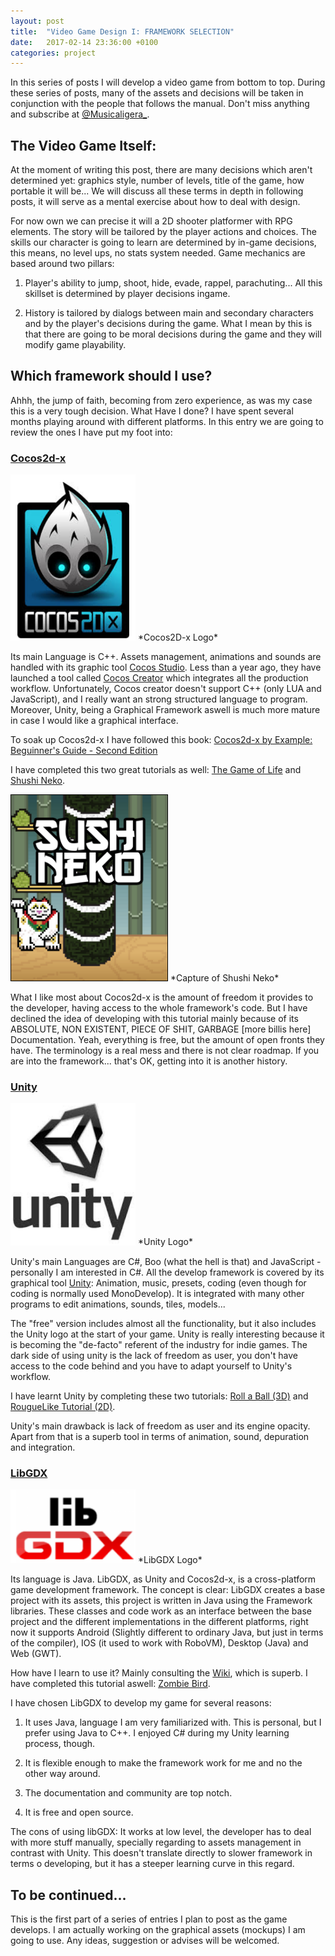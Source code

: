 ```yaml
---
layout: post
title:  "Video Game Design I: FRAMEWORK SELECTION"
date:   2017-02-14 23:36:00 +0100
categories: project
---
```

In this series of posts I will develop a video game from bottom to top. During these series of posts, many of the assets and decisions will be taken in conjunction with the people that follows the manual. Don't miss anything and subscribe at [@Musicaligera_](https://twitter.com/Musicaligera_).

## The Video Game Itself:

At the moment of writing this post, there are many decisions which aren't determined yet: graphics style, number of levels, title of the game, how portable it will be... We will discuss all these terms in depth in following posts, it will serve as a mental exercise about how to deal with design. 

For now own we can precise it will a 2D shooter platformer with RPG elements. The story will be tailored by the player actions and choices. The skills our character is going to learn are determined by in-game decisions, this means, no level ups, no stats system needed. Game mechanics are based around two pillars:

1. Player's ability to jump, shoot, hide, evade, rappel, parachuting... All this skillset is determined by player decisions ingame.

2. History is tailored by dialogs between main and secondary characters and by the player's decisions during the game. What I mean by this is that there are going to be moral decisions during the game and they will modify game playability.


## Which framework should I use?

Ahhh, the jump of faith, becoming from zero experience, as was my case this is a very tough decision. What Have I done? I have spent several months playing around with different platforms. In this entry we are going to review the ones I have put my foot into:

### [Cocos2d-x](http://cocos2d-x.org/)

<img alt="cocos-logo" src="/images/gameDevelop/cocos2d-x.png" width="200">
*Cocos2D-x Logo*

Its main Language is C++. Assets management, animations and sounds are handled with its graphic tool [Cocos Studio](http://www.cocos2d-x.org/wiki/Cocos_Studio). Less than a year ago, they have launched a tool called [Cocos Creator](http://cocos2d-x.org/docs/editors_and_tools/creator/) which integrates all the production workflow. Unfortunately, Cocos creator doesn't support C++ (only LUA and JavaScript), and I really want an strong structured language to program. Moreover, Unity, being a Graphical Framework aswell is much more mature in case I would like a graphical interface.

To soak up Cocos2d-x I have followed this book: [Cocos2d-x by Example: Beguinner's Guide - Second Edition](https://www.amazon.com/Cocos2d-x-Example-Beginners-Guide-Second/dp/1785288857)

I have completed this two great tutorials as well: [The Game of Life](https://www.makeschool.com/online-courses/tutorials/learn-cocos-studio-and-c-by-building-the-game-of-life/what-game-of-life) and [Shushi Neko](https://www.makeschool.com/online-courses/tutorials/build-a-clone-of-timberman-in-c-with-cocos2d-x-and-cocos-studio/getting-started).

<img alt="Shushi-Neko" style="border:1px solid black" src="/images/gameDevelop/ShushiNeko.png" width="250">
*Capture of Shushi Neko*

What I like most about Cocos2d-x is the amount of freedom it provides to the developer, having access to the whole framework's code. But I have declined the idea of developing with this tutorial mainly because of its ABSOLUTE, NON EXISTENT, PIECE OF SHIT, GARBAGE [more billis here] Documentation. Yeah, everything is free, but the amount of open fronts they have. The terminology is a real mess and there is not clear roadmap. If you are into the framework... that's OK, getting into it is another history.


### [Unity](https://unity3d.com/)

<img alt="unity-logo" src="/images/gameDevelop/UnityLogo.png" width="200">
*Unity Logo*

Unity's main Languages are C#, Boo (what the hell is that) and JavaScript - personally I am interested in C#. All the develop framework is covered by its graphical tool [Unity](https://store.unity.com/products/unity-personal?_ga=1.232537051.53158089.1485866409): Animation, music, presets, coding (even though for coding is normally used MonoDevelop). It is integrated with many other programs to edit animations, sounds, tiles, models... 

The "free" version includes almost all the functionality, but it also includes the Unity logo at the start of your game. Unity is really interesting because it is becoming the "de-facto" referent of the industry for indie games. The dark side of using unity is the lack of freedom as user, you don't have access to the code behind and you have to adapt yourself to Unity's workflow.

I have learnt Unity by completing these two tutorials: [Roll a Ball (3D)](https://unity3d.com/learn/tutorials/projects/roll-ball-tutorial) and [RougueLike Tutorial (2D)](https://unity3d.com/learn/tutorials/projects/2d-roguelike-tutorial).

Unity's main drawback is lack of freedom as user and its engine opacity. Apart from that is a superb tool in terms of animation, sound, depuration and integration. 


### [LibGDX](https://libgdx.badlogicgames.com/)

<img alt="libgdx-logo" src="/images/gameDevelop/LibGDX.png" width="200">
*LibGDX Logo*

Its language is Java. LibGDX, as Unity and Cocos2d-x, is a cross-platform game development framework. The concept is clear: LibGDX creates a base project with its assets, this project is written in Java using the Framework libraries. These classes and code work as an interface between the base project and the different implementations in the different platforms, right now it supports Android (Slightly different to ordinary Java, but just in terms of the compiler), IOS (it used to work with RoboVM), Desktop (Java) and Web (GWT).

How have I learn to use it? Mainly consulting the [Wiki](https://github.com/libgdx/libgdx/wiki), which is superb. I have completed this tutorial aswell: [Zombie Bird](http://www.kilobolt.com/zombie-bird-tutorial-flappy-bird-remake.html).

I have chosen LibGDX to develop my game for several reasons:

1. It uses Java, language I am very familiarized with. This is personal, but I prefer using Java to C++. I enjoyed C# during my Unity learning process, though.

2. It is flexible enough to make the framework work for me and no the other way around.

3. The documentation and community are top notch.

4. It is free and open source.

The cons of using libGDX: It works at low level, the developer has to deal with more stuff manually, specially regarding to assets management in contrast with Unity. This doesn't translate directly to slower framework in terms o developing, but it has a steeper learning curve in this regard.


## To be continued...

This is the first part of a series of entries I plan to post as the game develops. I am actually working on the graphical assets (mockups) I am going to use. Any ideas, suggestion or advises will be welcomed. 


